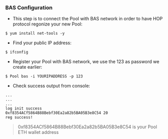 ### BAS Configuration <!-- {docsify-ignore} -->


+ This step is to connect the Pool with BAS network in order to have HOP protocol regonize your new Pool:

```console
$ yum install net-tools -y
```

+ Find your public IP address:

```console
$ ifconfig
```

+ Register your Pool with BAS network, we use the 123 as password we create earlier:

```console
$ Pool bas -i YOURIPADDRESS -p 123
```

+ Check success output from console:

```console
...
...
...
log init success
0xf8354ACf5864B88Bebf30Ea2a82b5BA05B3e8C54 20
reg success!
```

> 0xf8354ACf5864B88Bebf30Ea2a82b5BA05B3e8C54 is your Pool ETH wallet address